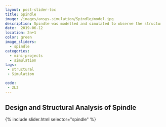 ```yaml
---
layout: post-slider-toc
title: Spindle
image: /images/ansys-simulation/Spindle/model.jpg
description: Spindle was modelled and simulated to observe the structural behavior under external loads.
date:  2019-06-12
location: 2n+1
color: green
image_sliders:
  - spindle
categories:
  - mini-projects
  - simulation 
tags:
 - structural
 - Simulation

code:
 - 2L3
---
```


## Design and Structural Analysis of Spindle

{% include slider.html selector="spindle" %}
